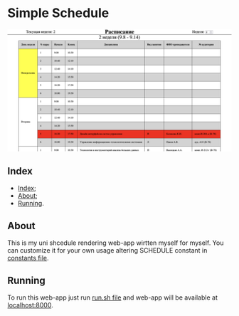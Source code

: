 # Simple Schedule

![Preview](/images/preview.png)

## Index

- [Index](#index);
- [About](#about);
- [Running](#running).

## About

This is my uni shcedule rendering web-app wirtten myself
for myself. You can customize it for your own usage
altering SCHEDULE constant in [constants file](/src/consts.js).

## Running

To run this web-app just run [run.sh file](/run.sh)
and web-app will be available at [localhost:8000](http://localhost:8000).
